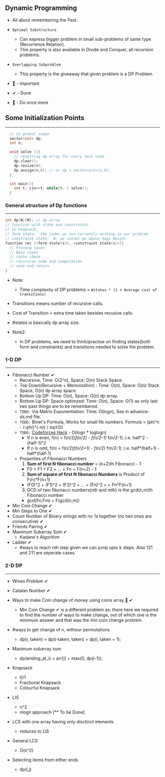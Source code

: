 ## Dynamic Programming

- All about remembering the Past.
- `Optimal Substructure`
  - Can express bigger problem in small sub-problems of same type (Recurrence Relation).
  - This property is also available in Divide and Conquer, all recursion problems.  
- `Overlapping Subproblem`
  - This property is the giveaway that given problem is a DP Problem.
  
- 💎 - Important
- ✔  - Done
- 🌟 - Do once more

## Some Initialization Points 
-----------------------------

```cpp
  // In global scope
  vector<int> dp;
  int n;

  void solve (){
    // resetting dp array for every test case
    dp.clear();
    dp.resize(n);
    dp.assign(n,0); // or dp = vector<int>(n,0);
  }

  int main(){
    int t; cin>>t; while(t--) solve();
  }
```



### General structure of Dp functions
----------

```cpp
int dp[N][M]; // dp array
// function with state and constraints
// In knapsack, 
// form state:  the index we are currently working in our problem.
// constraint state:  W, we cannot go above bags Weight.
function rec (<form state(s)>, <constraint state(s)>){ 
  // Pruning cases
  // Base cases
  // cache check
  // recursive code and computation
  // save and return
}
```

- Note:
  - Time complexity of DP problems = `#states * (1 + Average cost of transitions)`
- Transitions means number of recursive calls.
- Cost of Transition = extra time taken besides recusive calls.
- #states is basically dp array size.

- Note2: 
  - In DP problems, we need to think/practise on finding states(both form and constraints) and transitions needed to solve the problem.

### 1-D DP
----------

- Fibonacci Number ✔
  - Recursive, Time: O(2^n), Space: O(n) Stack Space.
  - Top Down(Recursive + Memoization) : Time: O(n), Space: O(n) Stack Space, O(n) dp array space. 
  - Bottom Up DP: Time: O(n), Space: O(n) dp array.
  - Bottom Up DP: Space optimzed:  Time: O(n), Space: O(1) as only last two past things are to be remembered.
  - `TODO:` Via Matrix Exponentiation: Time: O(logn), See in advance-ds.md file.
  - `TODO:` Binet's Formula, Works for small fib numbers. Formula = (phi^n - (-phi)^(-n)) / sqrt(5)
  - `TODO:` [Codeforces Hack](codeforces.com/blog/entry/14516/) - O(logn * loglogn)
    - If n is even, f(n) = f(n/2)*f(n/2) - f(n/2-1)* f(n/2-1) ;i.e. half^2 - (half-1)^2
    - If n is odd, f(n) = f(n/2)*f(n/2+1) - f(n/2)* f(n/2-1) ;i.e. half*(half+1) - half*(half-1)
  - Properties of Fibonacci Numbers
    1. **Sum of first N fibonacci number** = (n+2)th Fibonacci - 1
      - F0 + F1 + F2 + ... + Fn = F(n+2) - 1
    2. **Sum of square of first N fibonacci Numbers** is Product of F(n)*F(n+1)
      - (F0)^2 + (F1)^2 + (F2)^2 + ... + (Fn)^2 +  = Fn*F(n+1) 
    3. GCD of two fibonacci numbers(nth and mth) is the gcd(n,m)th Fibonacci number
      - gcd(Fn,Fm) = F(gcd(n,m))
- Min Coin Change ✔
- Min Steps to One ✔
- Count Number of Binary strings with no 1s together (no two ones are consecutive) ✔
- Friends Pairing ✔
- Maximum Subarray Sum ✔
  - Kadane's Algorithm 
- Ladder ✔
  - #ways to reach nth step given we can jump upto k steps. Also 121 and 211 are seperate cases.

### 2-D DP
----------

- Wines Problem ✔
- Catalan Number ✔
- Ways to make Coin change of money using coins array 🌟 ✔
  - Min Coin Change ✔ is a different problem as: there here we required to find the number of ways to make change, out of which one is the minimum answer and that was the min coin change problem.



- #ways to get change of n, withour permutations
  - dp(i, taken) = dp(i-taken, taken) + dp(i, taken + 1);
- Maximum subarray sum
  - dp(ending_at_i) = arr[i] + max(0, dp(i-1));
- Knapsack
  - 0/1
  - Fractional Knapsack
  - Colourful Knapsack

- LIS
  - n^2
  - nlogn approach [** To be Done]

- LCS with one array having only disctinct elements
  - reduces to LIS
- General LCS 
  - O(n^2)

- Selecting items from either ends
  - dp(i,j)